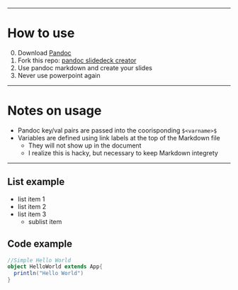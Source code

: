 [title]: <> (Slide Decks with Pandoc)
[author]: <> (Kyle Gwinnup)
[subtitle]: <> (Credit goes to <a href='https://github.com/braje'>github.com/braje</a> & <a href='http://johnmacfarlane.net/pandoc/'>Pandoc</a>)
[site]: <> (<a href='http://kgwinnup.github.io'>http://kgwinnup.github.io/</a>)
[transition]: <> (zoom)

-------------------------------------------------------------------

# How to use

0. Download <a href='http://johnmacfarlane.net/pandoc/'>Pandoc</a>
1. Fork this repo: <a href="#">pandoc slidedeck creator</a>
2. Use pandoc markdown and create your slides
3. Never use powerpoint again

-------------------------------------------------------------------

# Notes on usage

* Pandoc key/val pairs are passed into the coorisponding `$<varname>$`
* Variables are defined using link labels at the top of the Markdown
  file
    + They will not show up in the document
    + I realize this is hacky, but necessary to keep Markdown integrety

-------------------------------------------------------------------

## List example

* list item 1
* list item 2
* list item 3
    + sublist item

## Code example

```scala
//Simple Hello World 
object HelloWorld extends App{
  println("Hello World")
}
```
